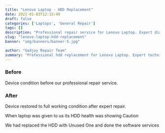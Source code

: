```yaml
---
title: "Lenovo Laptop - HDD Replacement"
date: 2022-01-03T12:15:49
draft: false
categories: ['Laptops', 'General Repair']
tags: []
description: "Professional repair service for Lenovo Laptop. Expert diagnosis and quality repairs in Bangalore."
slug: "lenovo-laptop-hdd-replacement"
banner: "img/banners/banner-5.jpg"

author: "Gadjoy Repair Team"
summary: "Professional hdd replacement for Lenovo Laptop. Expert technicians, quality parts, warranty included."
---
```


### Before

Device condition before our professional repair service.

### After

Device restored to full working condition after expert repair.

When laptop was given to us its HDD health was showing Caution

We had replaced the HDD with Unused One and done the software services